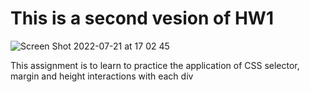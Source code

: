 #  This is a second vesion of HW1
![Screen Shot 2022-07-21 at 17 02 45](https://user-images.githubusercontent.com/77249903/180335060-3f267764-a60b-4f59-bc2f-57b81eeff863.png)

This assignment is to learn to practice the application of CSS selector, margin and height interactions with each div
